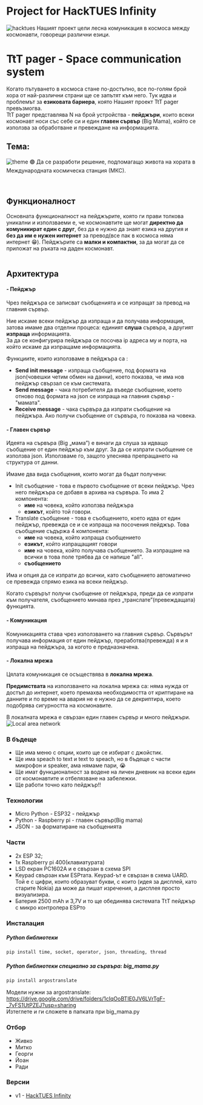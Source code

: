 # Project for HackTUES Infinity
![hacktues](https://user-images.githubusercontent.com/54147006/158683996-cc4a2001-8cb8-4dcb-bdc1-2deac70e14f8.png)
Нашият проект цели лесна комуникация в космоса между космонавти, говорещи различни езици.
<br/>

# TtT pager - Space communication system

Когато пътуването в космоса стане по-достъпно, все по-голям брой хора от най-различни страни ще се запътят към него. Тук идва и проблемът за **езиковата бариера**, която Нашият проект TtT pager превъзмогва.<br/>
TtT pager представлява N на брой устройства - **пейджъри**, които всеки космонавт носи със себе си и един **главен сървър** (Big Mama), който се използва за обработване и превеждане на информацията.<br/>
 
## Тема:
![theme](https://user-images.githubusercontent.com/54147006/158684791-c95f0bd4-3810-4b0c-aede-064bcec634b1.png)
🟣 Да се разработи решение, подпомагащо живота на хората в Международната космическа станция (МКС).

<br/>

## Функционалност
Основната функционалност на пейджърите, която ги прави толкова уникални и използваеми е, че космонавтите ще могат **директно да комуникират един с друг**, без да е нужно да знаят езика на другия и **без да им е нужен интернет** за превод(все пак в космоса няма интернет 😁). Пейджърите са **малки и компактни**, за да могат да се приложат на ръката на даден космонавт.  <br/><br/>

## Архитектура
#### - Пейджър
Чрез пейджъра се записват съобщенията и се изпращат за превод на главния сървър.<br>

Ние искаме всеки пейджър да изпраща и да получава информация, затова имаме два отделни процеса: единият **слуша** сървъра, а другият **изпраща** информацията.<br>
За да се конфигурира пейджъра се посочва ip адреса му и порта, на който искаме да изпращаме информацията. <br>

Функциите, които използваме в пейджъра са :
- **Send init message** - изпраща съобщение, под формата на json(човешки четим обмен на данни), което показва, че има нов пейджър свързал се към системата.
- **Send message** - чака потребителя да въведе съобщение, което отново под формата на json се изпраща на главния сървър - "мамата".
- **Receive message** - чака сървъра да изпрати съобщение на пейджъра. Ако получи съобщение от сървъра, го показва на човека.

#### - Главен сървър
Идеята на сървъра (Big „мама”) е винаги да слуша за идващо съобщение от един пейджър към друг. За да се изпрати съобщение се използва json. Използваме го, защото улеснява препращането на структура от данни.<br>

Имаме два вида съобщения, които могат да бъдат получени:
- Init съобщение - това е първото съобщение от всеки пейджър. Чрез него пейджъра се добавя в архива на сървъра. То има 2 компонента: 
    - **име** на човека, който използва пейджъра
    - **езикът**, който той говори.
- Translate съобщение - това е съобщението, което идва от един пейджър, превежда се и се изпраща на посочения пейджър. Това съобщение съдържа 4 компонента: 
    - **име** на човека, който изпраща съобщението
    - **езикът**, който изпращащият говори
    - **име** на човека, който получава съобщението. За изпращане на всички в това поле трябва да се напише "all".
    - **съобщението** </br>

Има и опция да се изпрати до всички, като съобщението автоматично се превежда спрямо езика на всеки пейджър. <br>

Когато сървърът получи съобщение от пейджъра, преди да се изпрати към получателя, съобщението минава през „транслате”(превеждащата) функцията.
#### - Комуникация
Комуникацията става чрез използването на главния сървър. Сървърът получава информация от един пейджър, преработва(превежда) я и я изпраща на пейджъра, за когото е предназначена.

#### - Локална мрежа
Цялата комуникация се осъществява в **локална мрежа**. <br>

**Предимствата** на използването на локална мрежа са: няма нужда от достъп до интернет, което премахва необходимостта от криптиране на данните и по време на авария не е нужно да се декриптира, което подобрява сигурността на космонавите.<br>

В локалната мрежа е свързан един главен сървър и много пейджъри.
<br>
![Local area network](https://user-images.githubusercontent.com/54147006/158655021-d36ad44d-6dbd-4ca5-adee-4d3a07409b1b.jpg)
<br/>


### В бъдеще
 - Ще има меню с опции, които ще се избират с джойстик.
 - Ще има speach to text и text to speach, но в бъдеще с части микрофон и speaker,  ама нямаме пари, 😭
 - Ще имат функционалност за водене на личен дневник на всеки един от космонавтите и отбелязване на забележки.
 - Ще работи точно като пейджър!!

### Технологии
- Micro Python - ESP32 - пейджър
- Python - Raspberry pi - главен сървър(Big mama)
- JSON - за форматиране на съобщенията

### Части
- 2x ESP 32; 
- 1x Raspberry pi 400(клавиатурата) 
- LSD екран PC1602A и е свързан в схема SPI
- Keypad свързан към ESPтата. Keypad-ът е свързан в схема UARD. Той е с цифри, които образуват букви, с които (идея за дисплей, като старите Nokia) да може да пишат изречения, a дисплея просто визуализира. 
- Батерия 2500 mAh и 3,7V и то ще обединява системата ТtТ пейджър с микро контролера ESPто

### Инсталация

##### Python библиотеки
```python
pip install time, socket, operator, json, threading, thread
```
##### Python библиотеки специално за сървъра: big_mama.py
```python
pip install argostranslate
```
Модели нужни за argostranslate:
https://drive.google.com/drive/folders/1cIqOoBTIE0JV6LVrTgF-_7vFS1UtPZEJ?usp=sharing <br/>
Изтеглете и ги сложете в папката при big_mama.py


### Отбор
 - Живко 
 - Митко
 - Георги
 - Йоан
 - Ради

### Версии
 - v1 - [HackTUES Infinity](https://github.com/y0608/TtT/releases/tag/HackTUES)
